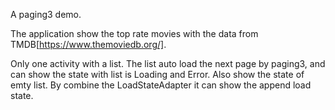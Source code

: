 A paging3 demo.

The application show the top rate movies with the data from TMDB[https://www.themoviedb.org/].

Only one activity with a list. The list auto load the next page by paging3, and can show the state with list is Loading and Error. Also show the state of emty list. By combine the LoadStateAdapter it can show the append load state.
